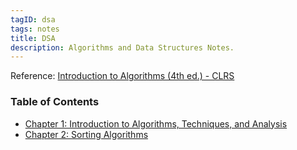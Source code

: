 ```yaml
---
tagID: dsa
tags: notes
title: DSA
description: Algorithms and Data Structures Notes.
---
```


Reference: [Introduction to Algorithms (4th ed.) - CLRS](https://www.amazon.com/Introduction-Algorithms-fourth-Thomas-Cormen/dp/026204630X/ref=sr_1_1?keywords=introduction+to+algorithms&qid=1673567643&sr=8-1)

### Table of Contents

* [Chapter 1: Introduction to Algorithms, Techniques, and Analysis](1-AlgorithmsIntro)
* [Chapter 2: Sorting Algorithms](2-Sorting)
